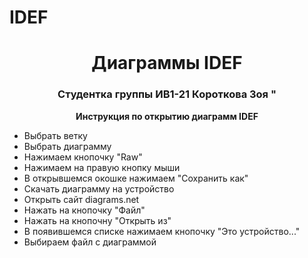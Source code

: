# IDEF
<h1 align="center">Диаграммы IDEF</h1> 
<h3 align="center">Студентка группы ИВ1-21 Короткова Зоя "</h3>
<p align="center"><b>Инструкция по открытию диаграмм IDEF </b></p>
<ul>
  <li> Выбрать ветку </li>
  <li> Выбрать диаграмму </li>
  <li> Нажимаем кнопочку "Raw" </li>
  <li> Нажимаем на правую кнопку мыши </li>
  <li> В открывшемся окошке нажимаем "Сохранить как" </li>
  <li> Скачать диаграмму на устройство </li>
  <li> Открыть сайт diagrams.net </li>
  <li> Нажать на кнопочку "Файл" </li>
  <li> Нажать на кнопочну "Открыть из" </li>
  <li> В появившемся списке нажимаем кнопочку "Это устройство..." </li>
  <li> Выбираем файл с диаграммой </li>
